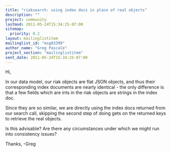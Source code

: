 ```yaml
---
title: "riaksearch: using index docs in place of real objects"
description: ""
project: community
lastmod: 2011-05-24T15:34:25-07:00
sitemap:
  priority: 0.2
layout: mailinglistitem
mailinglist_id: "msg03399"
author_name: "Greg Pascale"
project_section: "mailinglistitem"
sent_date: 2011-05-24T15:34:25-07:00
---
```



Hi,

In our data model, our riak objects are flat JSON objects, and thus their
corresponding index documents are nearly identical - the only difference is
that a few fields which are ints in the riak objects are strings in the
index doc.

Since they are so similar, we are directly using the index docs returned
from our search call, skipping the second step of doing gets on the returned
keys to retrieve the real objects.

Is this advisable? Are there any circumstances under which we might run into
consistency issues?

Thanks,
-Greg
